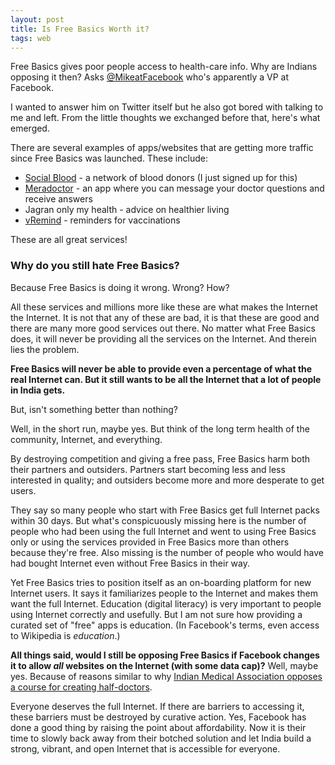 ```yaml
---
layout: post
title: Is Free Basics Worth it?
tags: web
---
```

Free Basics gives poor people access to health-care info. Why are Indians opposing it then? Asks [@MikeatFacebook](https://twitter.com/MikeatFacebook) who's apparently a VP at Facebook.

I wanted to answer him on Twitter itself but he also got bored with talking to me and left. From the little thoughts we exchanged before that, here's what emerged.

There are several examples of apps/websites that are getting more traffic since Free Basics was launched. These include:

* [Social Blood](http://socialblood.org/) - a network of blood donors (I just signed up for this)
* [Meradoctor](http://www.meradoctor.com/) - an app where you can message your doctor questions and receive answers
* Jagran only my health - advice on healthier living
* [vRemind](http://vremind.org/) - reminders for vaccinations

These are all great services!

### Why do you still hate Free Basics? ###

Because Free Basics is doing it wrong. Wrong? How?

All these services and millions more like these are what makes the Internet the Internet. It is not that any of these are bad, it is that these are good and there are many more good services out there. No matter what Free Basics does, it will never be providing all the services on the Internet. And therein lies the problem.

**Free Basics will never be able to provide even a percentage of what the real Internet can. But it still wants to be all the Internet that a lot of people in India gets.**

But, isn't something better than nothing?

Well, in the short run, maybe yes. But think of the long term health of the community, Internet, and everything.

By destroying competition and giving a free pass, Free Basics harm both their partners and outsiders. Partners start becoming less and less interested in quality; and outsiders become more and more desperate to get users.

They say so many people who start with Free Basics get full Internet packs within 30 days. But what's conspicuously missing here is the number of people who had been using the full Internet and went to using Free Basics only or using the services provided in Free Basics more than others because they're free. Also missing is the number of people who would have had bought Internet even without Free Basics in their way.

Yet Free Basics tries to position itself as an on-boarding platform for new Internet users. It says it familiarizes people to the Internet and makes them want the full Internet. Education (digital literacy) is very important to people using Internet correctly and usefully. But I am not sure how providing a curated set of "free" apps is education. (In Facebook's terms, even access to Wikipedia is *education*.)

**All things said, would I still be opposing Free Basics if Facebook changes it to allow *all* websites on the Internet (with some data cap)?** Well, maybe yes. Because of reasons similar to why [Indian Medical Association opposes a course for creating half-doctors](http://www.thehindu.com/todays-paper/tp-national/tp-andhrapradesh/ima-opposes-rmp-course/article1166107.ece).

Everyone deserves the full Internet. If there are barriers to accessing it, these barriers must be destroyed by curative action. Yes, Facebook has done a good thing by raising the point about affordability. Now it is their time to slowly back away from their botched solution and let India build a strong, vibrant, and open Internet that is accessible for everyone.